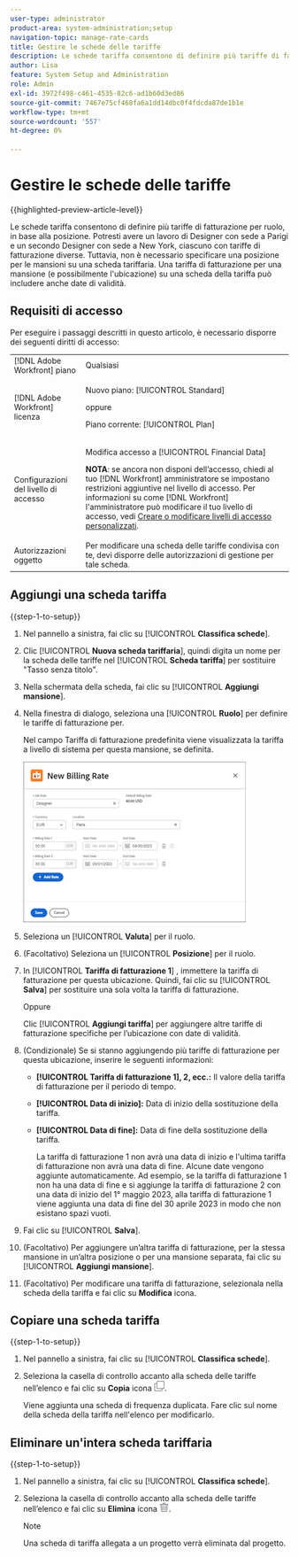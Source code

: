 ```yaml
---
user-type: administrator
product-area: system-administration;setup
navigation-topic: manage-rate-cards
title: Gestire le schede delle tariffe
description: Le schede tariffa consentono di definire più tariffe di fatturazione per ruolo, in base alla posizione.
author: Lisa
feature: System Setup and Administration
role: Admin
exl-id: 3972f498-c461-4535-82c6-ad1b60d3ed86
source-git-commit: 7467e75cf468fa6a1dd14dbc0f4fdcda87de1b1e
workflow-type: tm+mt
source-wordcount: '557'
ht-degree: 0%

---
```


# Gestire le schede delle tariffe

{{highlighted-preview-article-level}}

Le schede tariffa consentono di definire più tariffe di fatturazione per ruolo, in base alla posizione. Potresti avere un lavoro di Designer con sede a Parigi e un secondo Designer con sede a New York, ciascuno con tariffe di fatturazione diverse. Tuttavia, non è necessario specificare una posizione per le mansioni su una scheda tariffaria. Una tariffa di fatturazione per una mansione (e possibilmente l&#39;ubicazione) su una scheda della tariffa può includere anche date di validità.

## Requisiti di accesso

Per eseguire i passaggi descritti in questo articolo, è necessario disporre dei seguenti diritti di accesso:

<table style="table-layout:auto"> 
 <col> 
 <col> 
 <tbody> 
  <tr> 
   <td role="rowheader">[!DNL Adobe Workfront] piano</td> 
   <td>Qualsiasi</td> 
  </tr> 
  <tr> 
   <td role="rowheader">[!DNL Adobe Workfront] licenza</td> 
   <td><p>Nuovo piano: [!UICONTROL Standard] </p>
       <p>oppure</p> 
       <p>Piano corrente: [!UICONTROL Plan] </p>
   </td>    
  </tr> 
  <tr> 
   <td role="rowheader">Configurazioni del livello di accesso</td> 
   <td> <p>Modifica accesso a [!UICONTROL Financial Data]</p> <p><b>NOTA</b>: se ancora non disponi dell’accesso, chiedi al tuo [!DNL Workfront] amministratore se impostano restrizioni aggiuntive nel livello di accesso. Per informazioni su come [!DNL Workfront] l'amministratore può modificare il tuo livello di accesso, vedi <a href="../../../administration-and-setup/add-users/configure-and-grant-access/create-modify-access-levels.md" class="MCXref xref">Creare o modificare livelli di accesso personalizzati</a>.</p> </td> 
  </tr> 
  <tr> 
   <td role="rowheader">Autorizzazioni oggetto</td> 
   <td>Per modificare una scheda delle tariffe condivisa con te, devi disporre delle autorizzazioni di gestione per tale scheda.</td> 
  </tr> 
 </tbody> 
</table>

## Aggiungi una scheda tariffa

{{step-1-to-setup}}

1. Nel pannello a sinistra, fai clic su [!UICONTROL **Classifica schede**].
1. Clic [!UICONTROL **Nuova scheda tariffaria**], quindi digita un nome per la scheda delle tariffe nel [!UICONTROL **Scheda tariffa**] per sostituire &quot;Tasso senza titolo&quot;.
1. Nella schermata della scheda, fai clic su [!UICONTROL **Aggiungi mansione**].
1. Nella finestra di dialogo, seleziona una [!UICONTROL **Ruolo**] per definire le tariffe di fatturazione per.

   Nel campo Tariffa di fatturazione predefinita viene visualizzata la tariffa a livello di sistema per questa mansione, se definita.

   ![Finestra di dialogo Nuova tariffa di fatturazione](assets/location-rate-for-rate-card.png)

1. Seleziona un [!UICONTROL **Valuta**] per il ruolo.
1. (Facoltativo) Seleziona un [!UICONTROL **Posizione**] per il ruolo.
1. In [!UICONTROL **Tariffa di fatturazione 1**] , immettere la tariffa di fatturazione per questa ubicazione. Quindi, fai clic su [!UICONTROL **Salva**] per sostituire una sola volta la tariffa di fatturazione.

   Oppure

   Clic [!UICONTROL **Aggiungi tariffa**] per aggiungere altre tariffe di fatturazione specifiche per l’ubicazione con date di validità.

1. (Condizionale) Se si stanno aggiungendo più tariffe di fatturazione per questa ubicazione, inserire le seguenti informazioni:

   * **[!UICONTROL Tariffa di fatturazione 1], 2, ecc.:** Il valore della tariffa di fatturazione per il periodo di tempo.
   * **[!UICONTROL Data di inizio]:** Data di inizio della sostituzione della tariffa.
   * **[!UICONTROL Data di fine]:** Data di fine della sostituzione della tariffa.

     La tariffa di fatturazione 1 non avrà una data di inizio e l&#39;ultima tariffa di fatturazione non avrà una data di fine. Alcune date vengono aggiunte automaticamente. Ad esempio, se la tariffa di fatturazione 1 non ha una data di fine e si aggiunge la tariffa di fatturazione 2 con una data di inizio del 1° maggio 2023, alla tariffa di fatturazione 1 viene aggiunta una data di fine del 30 aprile 2023 in modo che non esistano spazi vuoti.

1. Fai clic su [!UICONTROL **Salva**].
1. (Facoltativo) Per aggiungere un’altra tariffa di fatturazione, per la stessa mansione in un’altra posizione o per una mansione separata, fai clic su [!UICONTROL **Aggiungi mansione**].
1. (Facoltativo) Per modificare una tariffa di fatturazione, selezionala nella scheda della tariffa e fai clic su **Modifica** icona.

## Copiare una scheda tariffa

{{step-1-to-setup}}

1. Nel pannello a sinistra, fai clic su [!UICONTROL **Classifica schede**].
1. Seleziona la casella di controllo accanto alla scheda delle tariffe nell’elenco e fai clic su **Copia** icona ![Icona Copia](assets/copy-icon.png).

   Viene aggiunta una scheda di frequenza duplicata. Fare clic sul nome della scheda della tariffa nell&#39;elenco per modificarlo.

## Eliminare un&#39;intera scheda tariffaria

{{step-1-to-setup}}

1. Nel pannello a sinistra, fai clic su [!UICONTROL **Classifica schede**].
1. Seleziona la casella di controllo accanto alla scheda delle tariffe nell’elenco e fai clic su **Elimina** icona ![Icona Elimina](assets/delete.png).

   >[!NOTE]
   >
   >Una scheda di tariffa allegata a un progetto verrà eliminata dal progetto.
